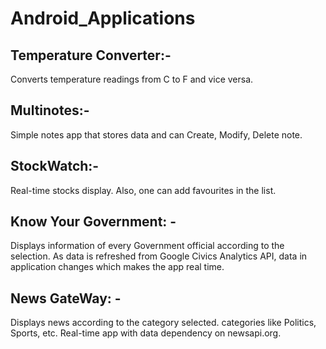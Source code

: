 # Android_Applications

## Temperature Converter:-

Converts temperature readings from C to F and vice versa.

## Multinotes:- 

Simple notes app that stores data and can Create, Modify, Delete note.

## StockWatch:- 

Real-time stocks display. Also, one can add favourites in the list.

## Know Your Government: - 

Displays information of every Government official according to the selection. As data is refreshed from Google Civics Analytics API, data in application changes which makes the app real time.

## News GateWay: - 

Displays news according to the category selected. categories like Politics, Sports, etc. Real-time app with data dependency on newsapi.org.

